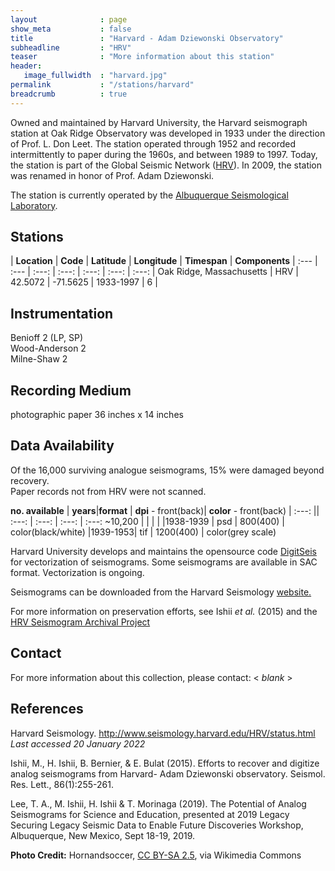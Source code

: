 ```yaml
---
layout              : page
show_meta           : false
title               : "Harvard - Adam Dziewonski Observatory"
subheadline         : "HRV"
teaser              : "More information about this station"
header:
   image_fullwidth  : "harvard.jpg"
permalink           : "/stations/harvard"
breadcrumb          : true
---
```

Owned and maintained by Harvard University, the Harvard seismograph station  at Oak Ridge Observatory was developed in 1933 under the direction of Prof. L. Don Leet. The station operated through 1952 and recorded intermittently to paper during the 1960s, and between 1989 to 1997. Today, the station is part of the Global Seismic Network ([HRV](https://earthquake.usgs.gov/monitoring/operations/stations/IU/HRV/)). In 2009, the station was renamed in honor of Prof. Adam Dziewonski.

The station is currently operated by the [Albuquerque Seismological Laboratory](https://ohiodnr.gov/wps/portal/gov/odnr/discover-and-learn/safety-conservation/about-ODNR/geologic-survey).

## Stations

| **Location** | **Code** | **Latitude** | **Longitude** | **Timespan** | **Components**
| :--- | :--- | :---: | :---: | :---: | :---: | :---:
| Oak Ridge, Massachusetts |  HRV | 42.5072 | -71.5625  | 1933-1997 | 6  |



## Instrumentation
Benioff  2 (LP, SP)  
Wood-Anderson 2  
Milne-Shaw 2  


## Recording Medium
photographic paper  36 inches x 14 inches


## Data Availability

Of the 16,000 surviving analogue seismograms, 15% were damaged beyond recovery.  
Paper records not from HRV were not scanned.

**no. available** | **years**|**format** | **dpi** - front(back)| **color** - front(back)
| :---: || :---: | :---: | :---: | :---:
~10,200 | | |   |
|1938-1939 | psd | 800(400)   | color(black/white)
|1939-1953| tif | 1200(400)   | color(grey scale)



Harvard University develops and maintains the opensource code [DigitSeis](http://www.seismology.harvard.edu/research/DigitSeis.html) for vectorization of seismograms. Some seismograms are available in SAC format. Vectorization is ongoing.

Seismograms can be downloaded from the Harvard Seismology [website.](http://www.seismology.harvard.edu/HRV/1933.html#0828)

For more information on preservation efforts, see Ishii *et al.* (2015) and the [HRV Seismogram Archival Project](http://www.seismology.harvard.edu/HRV/archive.html)

## Contact
For more information about this collection, please contact: \< *blank* \>

## References
Harvard Seismology. http://www.seismology.harvard.edu/HRV/status.html *Last accessed 20 January 2022*

Ishii, M., H. Ishii, B. Bernier, & E. Bulat (2015). Efforts to recover and digitize analog seismograms from Harvard-
Adam Dziewonski observatory. Seismol. Res. Lett., 86(1):255-261.

Lee, T. A., M. Ishii, H. Ishii & T. Morinaga (2019). The Potential of Analog Seismograms for Science and Education,
presented at 2019 Legacy Securing Legacy Seismic Data to Enable Future Discoveries Workshop, Albuquerque,
New Mexico, Sept 18-19, 2019.

**Photo Credit:** Hornandsoccer, [CC BY-SA 2.5]( https://creativecommons.org/licenses/by-sa/2.5), via Wikimedia Commons
